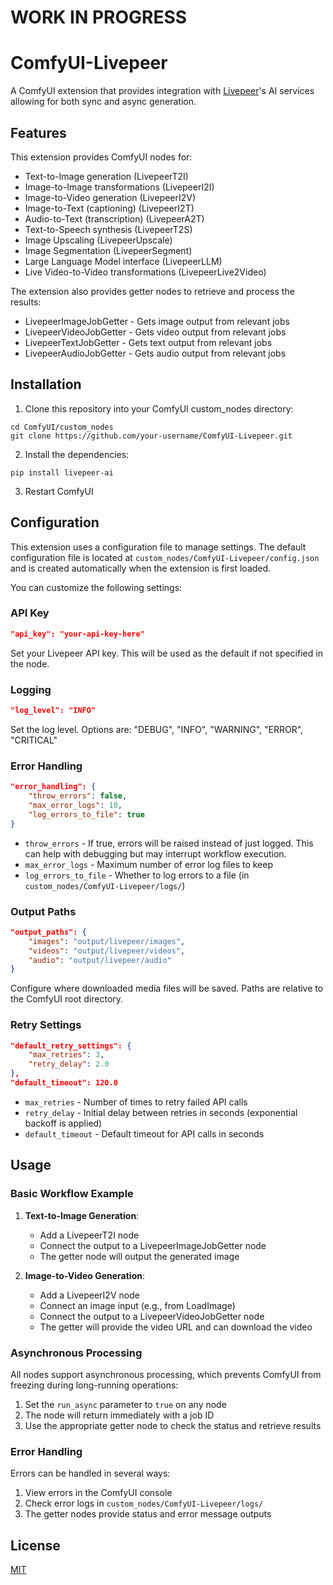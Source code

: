 # WORK IN PROGRESS











# ComfyUI-Livepeer

A ComfyUI extension that provides integration with [Livepeer](https://livepeer.org/)'s AI services allowing for both sync and async generation. 

## Features

This extension provides ComfyUI nodes for:

- Text-to-Image generation (LivepeerT2I)
- Image-to-Image transformations (LivepeerI2I)
- Image-to-Video generation (LivepeerI2V)
- Image-to-Text (captioning) (LivepeerI2T)
- Audio-to-Text (transcription) (LivepeerA2T)
- Text-to-Speech synthesis (LivepeerT2S)
- Image Upscaling (LivepeerUpscale)
- Image Segmentation (LivepeerSegment)
- Large Language Model interface (LivepeerLLM)
- Live Video-to-Video transformations (LivepeerLive2Video)

The extension also provides getter nodes to retrieve and process the results:

- LivepeerImageJobGetter - Gets image output from relevant jobs
- LivepeerVideoJobGetter - Gets video output from relevant jobs
- LivepeerTextJobGetter - Gets text output from relevant jobs
- LivepeerAudioJobGetter - Gets audio output from relevant jobs

## Installation

1. Clone this repository into your ComfyUI custom_nodes directory:
```
cd ComfyUI/custom_nodes
git clone https://github.com/your-username/ComfyUI-Livepeer.git
```

2. Install the dependencies:
```
pip install livepeer-ai
```

3. Restart ComfyUI

## Configuration

This extension uses a configuration file to manage settings. The default configuration file is located at `custom_nodes/ComfyUI-Livepeer/config.json` and is created automatically when the extension is first loaded.

You can customize the following settings:

### API Key
```json
"api_key": "your-api-key-here"
```
Set your Livepeer API key. This will be used as the default if not specified in the node.

### Logging
```json
"log_level": "INFO"
```
Set the log level. Options are: "DEBUG", "INFO", "WARNING", "ERROR", "CRITICAL"

### Error Handling
```json
"error_handling": {
    "throw_errors": false,
    "max_error_logs": 10,
    "log_errors_to_file": true
}
```
- `throw_errors` - If true, errors will be raised instead of just logged. This can help with debugging but may interrupt workflow execution.
- `max_error_logs` - Maximum number of error log files to keep
- `log_errors_to_file` - Whether to log errors to a file (in `custom_nodes/ComfyUI-Livepeer/logs/`)

### Output Paths
```json
"output_paths": {
    "images": "output/livepeer/images",
    "videos": "output/livepeer/videos",
    "audio": "output/livepeer/audio"
}
```
Configure where downloaded media files will be saved. Paths are relative to the ComfyUI root directory.

### Retry Settings
```json
"default_retry_settings": {
    "max_retries": 3,
    "retry_delay": 2.0
},
"default_timeout": 120.0
```
- `max_retries` - Number of times to retry failed API calls
- `retry_delay` - Initial delay between retries in seconds (exponential backoff is applied)
- `default_timeout` - Default timeout for API calls in seconds

## Usage

### Basic Workflow Example

1. **Text-to-Image Generation**:
   - Add a LivepeerT2I node
   - Connect the output to a LivepeerImageJobGetter node
   - The getter node will output the generated image

2. **Image-to-Video Generation**:
   - Add a LivepeerI2V node
   - Connect an image input (e.g., from LoadImage)
   - Connect the output to a LivepeerVideoJobGetter node
   - The getter will provide the video URL and can download the video

### Asynchronous Processing

All nodes support asynchronous processing, which prevents ComfyUI from freezing during long-running operations:

1. Set the `run_async` parameter to `true` on any node
2. The node will return immediately with a job ID
3. Use the appropriate getter node to check the status and retrieve results

### Error Handling

Errors can be handled in several ways:

1. View errors in the ComfyUI console
2. Check error logs in `custom_nodes/ComfyUI-Livepeer/logs/`
3. The getter nodes provide status and error message outputs

## License

[MIT](LICENSE) 